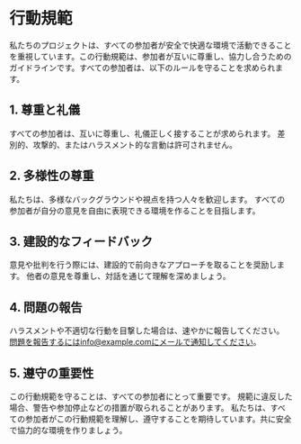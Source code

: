 # 行動規範
私たちのプロジェクトは、すべての参加者が安全で快適な環境で活動できることを重視しています。この行動規範は、参加者が互いに尊重し、協力し合うためのガイドラインです。すべての参加者は、以下のルールを守ることを求められます。

## 1. 尊重と礼儀
すべての参加者は、互いに尊重し、礼儀正しく接することが求められます。
差別的、攻撃的、またはハラスメント的な言動は許可されません。
## 2. 多様性の尊重
私たちは、多様なバックグラウンドや視点を持つ人々を歓迎します。
すべての参加者が自分の意見を自由に表現できる環境を作ることを目指します。
## 3. 建設的なフィードバック
意見や批判を行う際には、建設的で前向きなアプローチを取ることを奨励します。
他者の意見を尊重し、対話を通じて理解を深めましょう。
## 4. 問題の報告
ハラスメントや不適切な行動を目撃した場合は、速やかに報告してください。
問題を報告するにはinfo@example.comにメールで通知してください。
## 5. 遵守の重要性
この行動規範を守ることは、すべての参加者にとって重要です。
規範に違反した場合、警告や参加停止などの措置が取られることがあります。
私たちは、すべての参加者がこの行動規範を理解し、遵守することを期待しています。共に安全で協力的な環境を作りましょう。